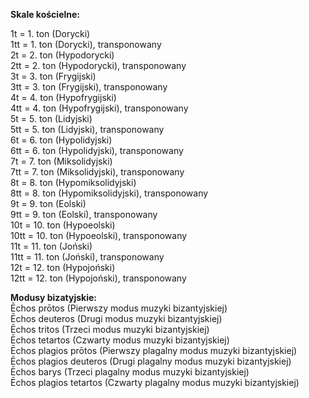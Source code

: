 **Skale kościelne:**

1t = 1. ton (Dorycki)  
1tt = 1. ton (Dorycki), transponowany  
2t = 2. ton (Hypodorycki)  
2tt = 2. ton (Hypodorycki), transponowany  
3t = 3. ton (Frygijski)  
3tt = 3. ton (Frygijski), transponowany  
4t = 4. ton (Hypofrygijski)  
4tt = 4. ton (Hypofrygijski), transponowany  
5t = 5. ton (Lidyjski)   
5tt = 5. ton (Lidyjski), transponowany  
6t = 6. ton (Hypolidyjski)   
6tt = 6. ton (Hypolidyjski), transponowany  
7t = 7. ton (Miksolidyjski)   
7tt = 7. ton (Miksolidyjski), transponowany  
8t = 8. ton (Hypomiksolidyjski)  
8tt = 8. ton (Hypomiksolidyjski), transponowany  
9t = 9. ton (Eolski)  
9tt = 9. ton (Eolski), transponowany  
10t = 10. ton (Hypoeolski)  
10tt = 10. ton (Hypoeolski), transponowany  
11t = 11. ton (Joński)  
11tt = 11. ton (Joński), transponowany  
12t = 12. ton (Hypojoński)  
12tt = 12. ton (Hypojoński), transponowany


**Modusy bizatyjskie:**  
Ēchos prōtos (Pierwszy modus muzyki bizantyjskiej)  
Ēchos deuteros (Drugi modus muzyki bizantyjskiej)  
Ēchos tritos (Trzeci modus muzyki bizantyjskiej)  
Ēchos tetartos (Czwarty modus muzyki bizantyjskiej)  
Ēchos plagios prōtos (Pierwszy plagalny modus muzyki bizantyjskiej)  
Ēchos plagios deuteros (Drugi plagalny modus muzyki bizantyjskiej)  
Ēchos barys (Trzeci plagalny modus muzyki bizantyjskiej)  
Ēchos plagios tetartos (Czwarty plagalny modus muzyki bizantyjskiej)
